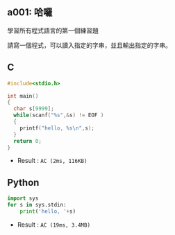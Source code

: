 ## a001: 哈囉
學習所有程式語言的第一個練習題 

請寫一個程式，可以讀入指定的字串，並且輸出指定的字串。

## C
```C
#include<stdio.h>

int main() 
{
  char s[9999];
  while(scanf("%s",&s) != EOF ) 
  {
    printf("hello, %s\n",s);
  }
  return 0;
}
```
 * Result : `AC (2ms, 116KB) `

## Python
```python
import sys
for s in sys.stdin:
    print('hello, '+s)
```
  * Result : `AC (19ms, 3.4MB)`
